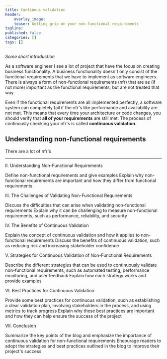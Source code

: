 ```yaml
---
title: Continous validation
header:    
    overlay_image: 
    teaser: Getting grip on your non-functional requirements
tagline: 
published: false
categories: []
tags: []
---
```


*Some short introduction*

As a software engineer I see a lot of project that have the focus on creating business functionality. A business functionality doesn't only consist of the functional requirements that we have to implement as software engineers. There is always a form of non-functional requirements (nfr) that are as (if not more) important as the functional requirements, but are not treated that way.

Even if the functional requirements are all implemented perfectly, a software system can completely fail if the nfr's like performance and availability are not met. This means that every time your architecture or code changes, you should verify that **all of your requirements** are still met. The process of continously checking your nfr's is called **continuous validation**.

##  Understanding non-functional requirements

There are a lot of nfr's 






--------

II. Understanding Non-Functional Requirements

Define non-functional requirements and give examples
Explain why non-functional requirements are important and how they differ from functional requirements

III. The Challenges of Validating Non-Functional Requirements

Discuss the difficulties that can arise when validating non-functional requirements
Explain why it can be challenging to measure non-functional requirements, such as performance, reliability, and security

IV. The Benefits of Continuous Validation

Explain the concept of continuous validation and how it applies to non-functional requirements
Discuss the benefits of continuous validation, such as reducing risk and increasing stakeholder confidence

V. Strategies for Continuous Validation of Non-Functional Requirements

Describe the different strategies that can be used to continuously validate non-functional requirements, such as automated testing, performance monitoring, and user feedback
Explain how each strategy works and provide examples

VI. Best Practices for Continuous Validation

Provide some best practices for continuous validation, such as establishing a clear validation plan, involving stakeholders in the process, and using metrics to track progress
Explain why these best practices are important and how they can help ensure the success of the project

VII. Conclusion

Summarize the key points of the blog and emphasize the importance of continuous validation for non-functional requirements
Encourage readers to adopt the strategies and best practices outlined in the blog to improve their project's success